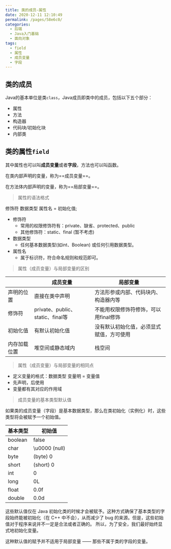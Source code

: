 ```yaml
---
title: 类的成员-属性
date: 2020-12-11 12:10:49
permalink: /pages/58e6c0/
categories: 
  - 后端
  - Java入门基础
  - 面向对象
tags: 
  - field
  - 属性
  - 成员变量
  - 字段
---
```

## 类的成员

Java的基本单位是类`class`，Java成员即类中的成员，包括以下五个部分：

- 属性
- 方法
- 构造器
- 代码块/初始化块
- 内部类



## 类的属性`field`

其中属性也可以叫**成员变量**或者**字段**，方法也可以叫函数。

在类内部声明的变量，称为==成员变量==。

在方法体内部声明的变量，称为==局部变量==。

> 属性的语法格式

修饰符 数据类型 属性名 =  初始化值;

- 修饰符
  - 常用的权限修饰符有：private、缺省、protected、public
  - 其他修饰符：static、final (暂不考虑)
- 数据类型
  - 任何基本数据类型(如int、Boolean) 或任何引用数据类型。
- 属性名
  - 属于标识符，符合命名规则和规范即可。





> 属性（成员变量）与局部变量的区别

|              | 成员变量                         | 局部变量                                 |
| ------------ | -------------------------------- | ---------------------------------------- |
| 声明的位置   | 直接在类中声明                   | 方法形参或内部、代码块内、构造器内等     |
| 修饰符       | private、public、static、final等 | 不能用权限修饰符修饰，可以用final修饰    |
| 初始化值     | 有默认初始化值                   | 没有默认初始化值，必须显式赋值，方可使用 |
| 内存加载位置 | 堆空间或静态域内                 | 栈空间                                   |

> 属性（成员变量）与局部变量的相同点

- 定义变量的格式：数据类型 变量明 = 变量值
- 先声明，后使用
- 变量都有其对应的作用域



> 成员变量的基本类型默认值

如果类的成员变量（字段）是基本数据类型，那么在类初始化（实例化）时，这些类型将会被赋予一个初始值。

| 基本类型 | 初始值        |
| -------- | ------------- |
| boolean  | false         |
| char     | \u0000 (null) |
| byte     | (byte) 0      |
| short    | (short) 0     |
| int      | 0             |
| long     | 0L            |
| float    | 0.0f          |
| double   | 0.0d          |

这些默认值仅在 Java 初始化类的时候才会被赋予。这种方式确保了基本类型的字段始终能被初始化（在 C++ 中不会），从而减少了 bug 的来源。但是，这些初始值对于程序来说并不一定是合法或者正确的。 所以，为了安全，我们最好始终显式地初始化变量。

这种默认值的赋予并不适用于局部变量 —— 那些不属于类的字段的变量。